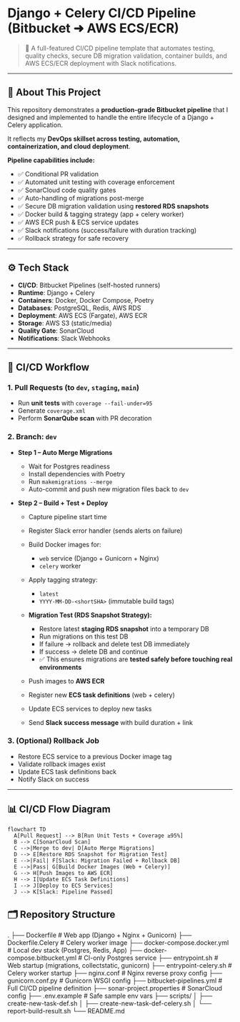 # Django + Celery CI/CD Pipeline (Bitbucket ➜ AWS ECS/ECR)

> 🚀 A full-featured CI/CD pipeline template that automates testing, quality checks, secure DB migration validation, container builds, and AWS ECS/ECR deployment with Slack notifications.

---

## 📌 About This Project  

This repository demonstrates a **production-grade Bitbucket pipeline** that I designed and implemented to handle the entire lifecycle of a Django + Celery application.  

It reflects my **DevOps skillset across testing, automation, containerization, and cloud deployment**.  

**Pipeline capabilities include:**  
- ✅ Conditional PR validation  
- ✅ Automated unit testing with coverage enforcement  
- ✅ SonarCloud code quality gates  
- ✅ Auto-handling of migrations post-merge  
- ✅ Secure DB migration validation using **restored RDS snapshots**  
- ✅ Docker build & tagging strategy (app + celery worker)  
- ✅ AWS ECR push & ECS service updates  
- ✅ Slack notifications (success/failure with duration tracking)  
- ✅ Rollback strategy for safe recovery  

---

## ⚙️ Tech Stack  

- **CI/CD**: Bitbucket Pipelines (self-hosted runners)  
- **Runtime**: Django + Celery  
- **Containers**: Docker, Docker Compose, Poetry  
- **Databases**: PostgreSQL, Redis, AWS RDS  
- **Deployment**: AWS ECS (Fargate), AWS ECR  
- **Storage**: AWS S3 (static/media)  
- **Quality Gate**: SonarCloud  
- **Notifications**: Slack Webhooks  

---

## 🔄 CI/CD Workflow  

### 1. Pull Requests (to `dev`, `staging`, `main`)  
- Run **unit tests** with `coverage --fail-under=95`  
- Generate `coverage.xml`  
- Perform **SonarQube scan** with PR decoration  

### 2. Branch: `dev`  
- **Step 1 – Auto Merge Migrations**  
  - Wait for Postgres readiness  
  - Install dependencies with Poetry  
  - Run `makemigrations --merge`  
  - Auto-commit and push new migration files back to `dev`  

- **Step 2 – Build + Test + Deploy**  
  - Capture pipeline start time  
  - Register Slack error handler (sends alerts on failure)  
  - Build Docker images for:  
    - `web` service (Django + Gunicorn + Nginx)  
    - `celery` worker  
  - Apply tagging strategy:  
    - `latest`  
    - `YYYY-MM-DD-<shortSHA>` (immutable build tags)  

  - **Migration Test (RDS Snapshot Strategy):**  
    - Restore latest **staging RDS snapshot** into a temporary DB  
    - Run migrations on this test DB  
    - If failure → rollback and delete test DB immediately  
    - If success → delete DB and continue  
    - ✅ This ensures migrations are **tested safely before touching real environments**  

  - Push images to **AWS ECR**  
  - Register new **ECS task definitions** (web + celery)  
  - Update ECS services to deploy new tasks  
  - Send **Slack success message** with build duration + link  

### 3. (Optional) Rollback Job  
- Restore ECS service to a previous Docker image tag  
- Validate rollback images exist  
- Update ECS task definitions back  
- Notify Slack on success  

---

## 📊 CI/CD Flow Diagram  

```mermaid
flowchart TD
  A[Pull Request] --> B[Run Unit Tests + Coverage ≥95%]
  B --> C[SonarCloud Scan]
  C -->|Merge to dev| D[Auto Merge Migrations]
  D --> E[Restore RDS Snapshot for Migration Test]
  E -->|Fail| F[Slack: Migration Failed + Rollback DB]
  E -->|Pass| G[Build Docker Images (Web + Celery)]
  G --> H[Push Images to AWS ECR]
  H --> I[Update ECS Task Definitions]
  I --> J[Deploy to ECS Services]
  J --> K[Slack: Pipeline Passed]

```
## 🗂️ Repository Structure  

.
├── Dockerfile                   # Web app (Django + Nginx + Gunicorn)
├── Dockerfile.Celery             # Celery worker image
├── docker-compose.docker.yml     # Local dev stack (Postgres, Redis, App)
├── docker-compose.bitbucket.yml  # CI-only Postgres service
├── entrypoint.sh                 # Web startup (migrations, collectstatic, gunicorn)
├── entrypoint-celery.sh          # Celery worker startup
├── nginx.conf                    # Nginx reverse proxy config
├── gunicorn.conf.py              # Gunicorn WSGI config
├── bitbucket-pipelines.yml       # Full CI/CD pipeline definition
├── sonar-project.properties      # SonarCloud config
├── .env.example                  # Safe sample env vars
├── scripts/
│   ├── create-new-task-def.sh
│   ├── create-new-task-def-celery.sh
│   └── report-build-result.sh
└── README.md
